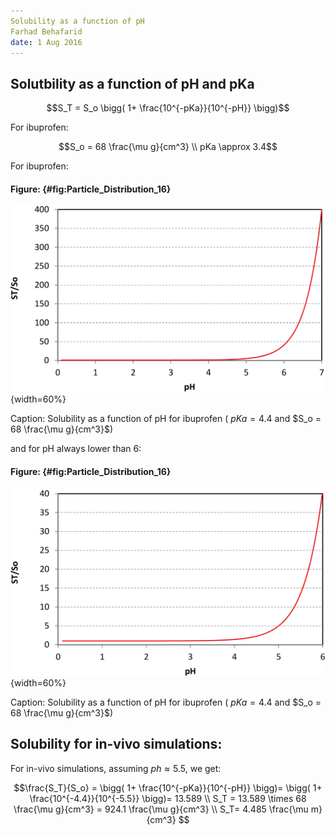 ```yaml
---
Solubility as a function of pH
Farhad Behafarid
date: 1 Aug 2016
---
```


## Solutbility as a function of pH and pKa


~~~math
S_T = S_o \bigg( 1+ \frac{10^{-pKa}}{10^{-pH}} \bigg)
~~~

For ibuprofen:
~~~math
S_o = 68 \frac{\mu g}{cm^3} \\

pKa \approx 3.4
~~~

For ibuprofen:

#### Figure: {#fig:Particle_Distribution_16}

![](./Figures/Cs-vs-pH-0-7.jpg){width=60%}

Caption: Solubility as a function of pH for ibuprofen ( $pKa= 4.4$ and $S_o = 68 \frac{\mu g}{cm^3}$) 

and for pH always lower than 6:

#### Figure: {#fig:Particle_Distribution_16}

![](./Figures/Cs-vs-pH-0-6.jpg){width=60%}

Caption: Solubility as a function of pH for ibuprofen ( $pKa= 4.4$ and $S_o = 68 \frac{\mu g}{cm^3}$)

## Solubility for in-vivo simulations:


For in-vivo simulations, assuming $ph \approx 5.5$,  we get:

~~~math
\frac{S_T}{S_o} = \bigg( 1+ \frac{10^{-pKa}}{10^{-pH}} \bigg)= \bigg( 1+ \frac{10^{-4.4}}{10^{-5.5}} \bigg)= 13.589 \\

S_T = 13.589 \times 68 \frac{\mu g}{cm^3}  = 924.1 \frac{\mu g}{cm^3}  \\

S_T= 4.485  \frac{\mu m}{cm^3}  
~~~

